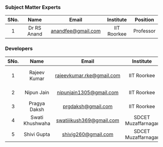 
<!-- Remove all lines above this line before making changes to the file -->
### Subject Matter Experts
| SNo. | Name | Email | Institute | Position |
| :---: | :---: | :---: | :---: | :---: |
| 1 | Dr RS Anand | anandfee@gmail.com | IIT Roorkee | Professor |

### Developers
| SNo. | Name | Email | Institute | Position |
| :---: | :---: | :---: | :---: | :---: |
| 1 | Rajeev Kumar | rajeevkumar.rke@gmail.com | IIT Roorkee | Senior Research Fellow|
| 2 | Nipun Jain | nipunjain1305@gmail.com | IIT Roorkee | Project Associate|
| 3 | Pragya Daksh | prgdaksh@gmail.com | IIT Roorkee | Project Associate |
| 4 | Swati Khushwaha | swatiiikush369@gmail.com | SDCET Muzaffarnagar | Intern |
| 5 | Shivi Gupta | shivig260@gmail.com| SDCET Muzaffarnagar | Intern |

